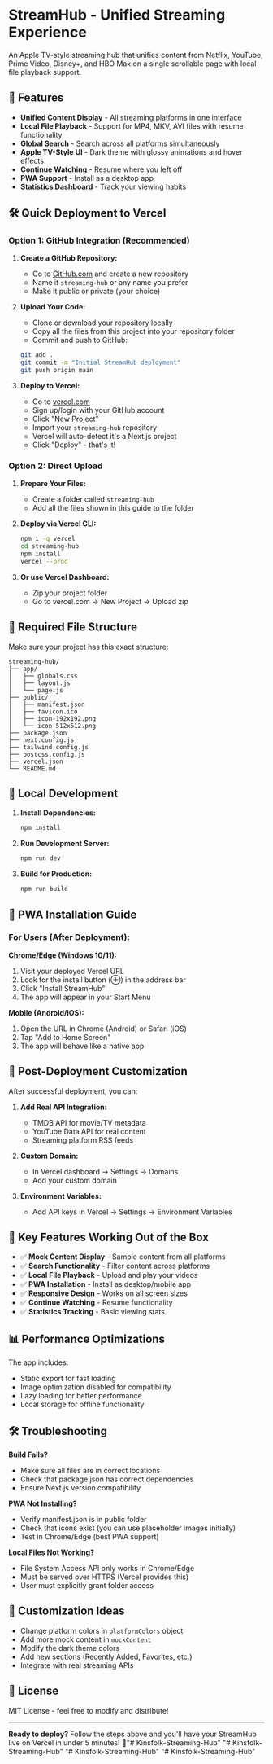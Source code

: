 # StreamHub - Unified Streaming Experience

An Apple TV-style streaming hub that unifies content from Netflix, YouTube, Prime Video, Disney+, and HBO Max on a single scrollable page with local file playback support.

## 🚀 Features

- **Unified Content Display** - All streaming platforms in one interface
- **Local File Playback** - Support for MP4, MKV, AVI files with resume functionality
- **Global Search** - Search across all platforms simultaneously
- **Apple TV-Style UI** - Dark theme with glossy animations and hover effects
- **Continue Watching** - Resume where you left off
- **PWA Support** - Install as a desktop app
- **Statistics Dashboard** - Track your viewing habits

## 🛠️ Quick Deployment to Vercel

### Option 1: GitHub Integration (Recommended)

1. **Create a GitHub Repository:**
   - Go to [GitHub.com](https://github.com) and create a new repository
   - Name it `streaming-hub` or any name you prefer
   - Make it public or private (your choice)

2. **Upload Your Code:**
   - Clone or download your repository locally
   - Copy all the files from this project into your repository folder
   - Commit and push to GitHub:
   ```bash
   git add .
   git commit -m "Initial StreamHub deployment"
   git push origin main
   ```

3. **Deploy to Vercel:**
   - Go to [vercel.com](https://vercel.com)
   - Sign up/login with your GitHub account
   - Click "New Project"
   - Import your `streaming-hub` repository
   - Vercel will auto-detect it's a Next.js project
   - Click "Deploy" - that's it!

### Option 2: Direct Upload

1. **Prepare Your Files:**
   - Create a folder called `streaming-hub`
   - Add all the files shown in this guide to the folder

2. **Deploy via Vercel CLI:**
   ```bash
   npm i -g vercel
   cd streaming-hub
   npm install
   vercel --prod
   ```

3. **Or use Vercel Dashboard:**
   - Zip your project folder
   - Go to vercel.com → New Project → Upload zip

## 📁 Required File Structure

Make sure your project has this exact structure:

```
streaming-hub/
├── app/
│   ├── globals.css
│   ├── layout.js
│   └── page.js
├── public/
│   ├── manifest.json
│   ├── favicon.ico
│   ├── icon-192x192.png
│   └── icon-512x512.png
├── package.json
├── next.config.js
├── tailwind.config.js
├── postcss.config.js
├── vercel.json
└── README.md
```

## 🔧 Local Development

1. **Install Dependencies:**
   ```bash
   npm install
   ```

2. **Run Development Server:**
   ```bash
   npm run dev
   ```

3. **Build for Production:**
   ```bash
   npm run build
   ```

## 📱 PWA Installation Guide

### For Users (After Deployment):

**Chrome/Edge (Windows 10/11):**
1. Visit your deployed Vercel URL
2. Look for the install button (⊕) in the address bar
3. Click "Install StreamHub"
4. The app will appear in your Start Menu

**Mobile (Android/iOS):**
1. Open the URL in Chrome (Android) or Safari (iOS)
2. Tap "Add to Home Screen"
3. The app will behave like a native app

## 🎯 Post-Deployment Customization

After successful deployment, you can:

1. **Add Real API Integration:**
   - TMDB API for movie/TV metadata
   - YouTube Data API for real content
   - Streaming platform RSS feeds

2. **Custom Domain:**
   - In Vercel dashboard → Settings → Domains
   - Add your custom domain

3. **Environment Variables:**
   - Add API keys in Vercel → Settings → Environment Variables

## 🔗 Key Features Working Out of the Box

- ✅ **Mock Content Display** - Sample content from all platforms
- ✅ **Search Functionality** - Filter content across platforms
- ✅ **Local File Playback** - Upload and play your videos
- ✅ **PWA Installation** - Install as desktop/mobile app
- ✅ **Responsive Design** - Works on all screen sizes
- ✅ **Continue Watching** - Resume functionality
- ✅ **Statistics Tracking** - Basic viewing stats

## 📊 Performance Optimizations

The app includes:
- Static export for fast loading
- Image optimization disabled for compatibility
- Lazy loading for better performance
- Local storage for offline functionality

## 🛠️ Troubleshooting

**Build Fails?**
- Make sure all files are in correct locations
- Check that package.json has correct dependencies
- Ensure Next.js version compatibility

**PWA Not Installing?**
- Verify manifest.json is in public folder
- Check that icons exist (you can use placeholder images initially)
- Test in Chrome/Edge (best PWA support)

**Local Files Not Working?**
- File System Access API only works in Chrome/Edge
- Must be served over HTTPS (Vercel provides this)
- User must explicitly grant folder access

## 🎨 Customization Ideas

- Change platform colors in `platformColors` object
- Add more mock content in `mockContent`
- Modify the dark theme colors
- Add new sections (Recently Added, Favorites, etc.)
- Integrate with real streaming APIs

## 📝 License

MIT License - feel free to modify and distribute!

---

**Ready to deploy?** Follow the steps above and you'll have your StreamHub live on Vercel in under 5 minutes! 🚀"# Kinsfolk-Streaming-Hub" 
"# Kinsfolk-Streaming-Hub" 
"# Kinsfolk-Streaming-Hub" 
"# Kinsfolk-Streaming-Hub" 
